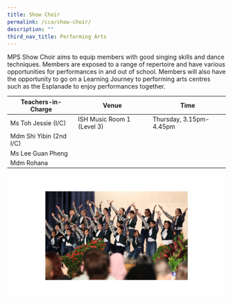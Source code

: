 ```yaml
---
title: Show Choir
permalink: /cca/show-choir/
description: ""
third_nav_title: Performing Arts
---
```

MPS Show Choir aims to equip members with good singing skills and dance techniques. Members are exposed to a range of repertoire and have various opportunities for performances in and out of school. Members will also have the opportunity to go on a Learning Journey to performing arts centres such as the Esplanade to enjoy performances together.


| Teachers-in-Charge | Venue | Time |
| -------- | -------- | -------- |
| Ms Toh Jessie (I/C)    | ISH Music Room 1 (Level 3)     | Thursday, 3.15pm-4.45pm     |
| Mdm Shi Yibin (2nd I/C)     |      |      |
| Ms Lee Guan Pheng     |      |     |
| Mdm Rohana     |      |      |

![](/images/CCA/Show%20Choir/show%20choir.jpg)